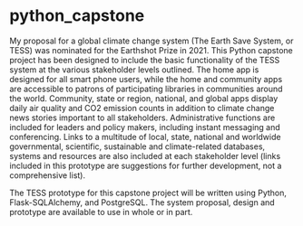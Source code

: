 # python_capstone
My proposal for a global climate change system (The Earth Save System, or TESS) was nominated for the Earthshot Prize in 2021. This Python capstone project has been designed to include the basic functionality of the TESS system at the various stakeholder levels outlined. The home app is designed for all smart phone users, while the home and community apps are accessible to patrons of participating libraries in communities around the world. Community, state or region, national, and global apps display daily air quality and CO2 emission counts in addition to climate change news stories important to all stakeholders. Administrative functions are included for leaders and policy makers, including instant messaging and conferencing. Links to a multitude of local, state, national and worldwide governmental, scientific, sustainable and climate-related databases, systems and resources are also included at each stakeholder level (links included in this prototype are suggestions for further development, not a comprehensive list).

The TESS prototype for this capstone project will be written using Python, Flask-SQLAlchemy, and PostgreSQL. The system proposal, design and prototype are available to use in whole or in part.
